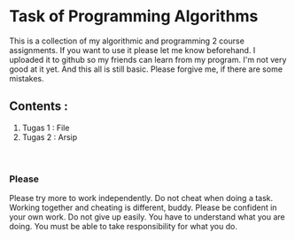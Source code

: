 # Task of Programming Algorithms
This is a collection of my algorithmic and programming 2 course assignments. 
If you want to use it please let me know beforehand. 
I uploaded it to github so my friends can learn from my program.
I'm not very good at it yet. And this all is still basic. Please forgive me, if there are some mistakes.
## Contents :<br>
1. Tugas 1 : File<br>
2. Tugas 2 : Arsip
<br><br><br>
### Please
Please try more to work independently.
Do not cheat when doing a task.
Working together and cheating is different, buddy.
Please be confident in your own work. Do not give up easily.
You have to understand what you are doing.
You must be able to take responsibility for what you do.
